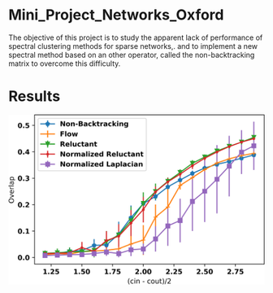 # Mini_Project_Networks_Oxford
The objective of this project is to study the apparent lack of performance of spectral clustering methods for sparse networks,.
and to implement a new spectral method based on an other operator, called the non-backtracking matrix to overcome this difficulty.

# Results

![](/Images/plotPerfSbmCropped.png)
